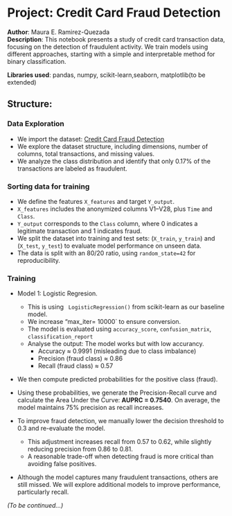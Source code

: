 # Project: Credit Card Fraud Detection

**Author**: Maura E. Ramirez-Quezada  
**Description**: This notebook presents a study of credit card transaction data, focusing on the detection of fraudulent activity.  We train models using different approaches, starting with a simple and interpretable method for binary classification.

**Libraries used**: pandas, numpy, scikit-learn,seaborn, matplotlib(to be extended)

## Structure:
### Data Exploration 
- We import the dataset: [Credit Card Fraud Detection](https://www.kaggle.com/datasets/mlg-ulb/creditcardfraud?resource=download)
- We explore the dataset structure, including dimensions, number of columns, total transactions, and missing values.
- We analyze the class distribution and identify that only 0.17% of the transactions are labeled as fraudulent.
### Sorting data for training
- We define the features `X_features` and target `Y_output`.
- `X_features` includes the anonymized columns V1–V28, plus `Time` and `Class`.
- `Y_output` corresponds to the `Class` column, where 0 indicates a legitimate transaction and 1 indicates fraud.
- We split the dataset into training and test sets: (`X_train`, `y_train`) and (`X_test`, `y_test`) to evaluate model performance on unseen data.
- The data is split with an 80/20 ratio, using `random_state=42` for reproducibility.
### Training
- Model 1: Logistic Regresion. 
    - This is using ` LogisticRegression()` from scikit-learn as our baseline model.
    - We increase “max_iter= 10000` to ensure conversion.
    - The model is evaluated using `accuracy_score`, `confusion_matrix`, `classification_report`
    - Analyse the output: The model works but with low accurancy.
        - Accuracy ≈ 0.9991 (misleading due to class imbalance)
        - Precision (fraud class) ≈ 0.86
         - Recall (fraud class) ≈ 0.57
- We then compute predicted probabilities for the positive class (fraud).
- Using these probabilities, we generate the Precision-Recall curve and calculate the Area Under the Curve: **AUPRC = 0.7540**. On average, the model maintains 75% precision as recall increases.
- To improve fraud detection, we manually lower the decision threshold to 0.3 and re-evaluate the model.
    - This adjustment increases recall from 0.57 to 0.62, while slightly reducing precision from 0.86 to 0.81.
     - A reasonable trade-off when detecting fraud is more critical than avoiding false positives.

- Although the model captures many fraudulent transactions, others are still missed. We will explore additional models to improve performance, particularly recall.


_(To be continued...)_
